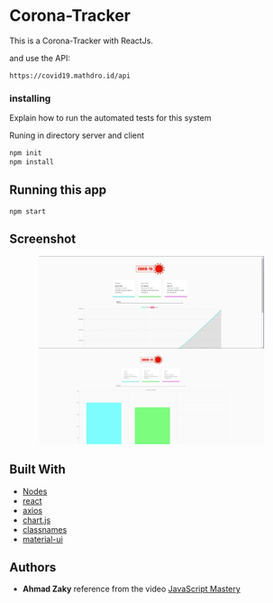 # Corona-Tracker

This is a Corona-Tracker with ReactJs.

and use the API:

```
https://covid19.mathdro.id/api
```

### installing

Explain how to run the automated tests for this system

Runing in directory server and client

```
npm init
npm install
```

## Running this app

```
npm start
```

## Screenshot

<div align="center">
    <img src="/screenshot/pic1.jpg" width="400px"</img> 
</div>
<div align="center">
    <img src="/screenshot/pic2.jpg" width="400px"</img> 
</div>

## Built With

- [Nodes](https://nodejs.org/en/)
- [react](https://reactjs.org/)
- [axios](https://www.npmjs.com/package/axios)
- [chart.js](https://www.chartjs.org/)
- [classnames](https://www.npmjs.com/package/classnames)
- [material-ui](https://material-ui.com/)

## Authors

- **Ahmad Zaky**
  reference from the video [JavaScript Mastery](https://www.youtube.com/watch?v=khJlrj3Y6Ls)
